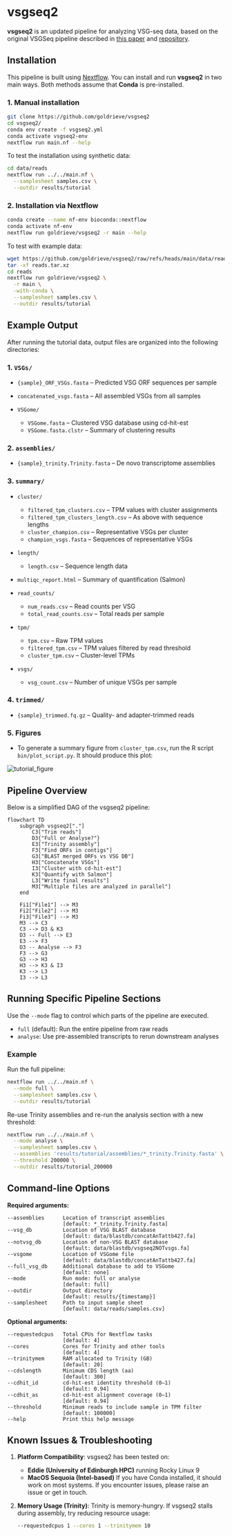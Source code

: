 # vsgseq2

**vsgseq2** is an updated pipeline for analyzing VSG-seq data, based on the original VSGSeq pipeline described in [this paper](https://www.ncbi.nlm.nih.gov/pmc/articles/PMC4514441/) and [repository](https://github.com/mugnierlab/VSGSeqPipeline).

## Installation

This pipeline is built using [Nextflow](https://www.nextflow.io/). You can install and run **vsgseq2** in two main ways. Both methods assume that **Conda** is pre-installed.

### 1. Manual installation

```bash
git clone https://github.com/goldrieve/vsgseq2
cd vsgseq2/
conda env create -f vsgseq2.yml
conda activate vsgseq2-env
nextflow run main.nf --help
```

To test the installation using synthetic data:

```bash
cd data/reads
nextflow run ../../main.nf \
  --samplesheet samples.csv \
  --outdir results/tutorial
```

### 2. Installation via Nextflow

```bash
conda create --name nf-env bioconda::nextflow
conda activate nf-env
nextflow run goldrieve/vsgseq2 -r main --help
```

To test with example data:

```bash
wget https://github.com/goldrieve/vsgseq2/raw/refs/heads/main/data/reads.tar.xz
tar -xf reads.tar.xz
cd reads
nextflow run goldrieve/vsgseq2 \
  -r main \
  -with-conda \
  --samplesheet samples.csv \
  --outdir results/tutorial
```

## Example Output

After running the tutorial data, output files are organized into the following directories:

### 1. `VSGs/`

* `{sample}_ORF_VSGs.fasta` – Predicted VSG ORF sequences per sample
* `concatenated_vsgs.fasta` – All assembled VSGs from all samples
* `VSGome/`

  * `VSGome.fasta` – Clustered VSG database using cd-hit-est
  * `VSGome.fasta.clstr` – Summary of clustering results

### 2. `assemblies/`

* `{sample}_trinity.Trinity.fasta` – De novo transcriptome assemblies

### 3. `summary/`

* `cluster/`

  * `filtered_tpm_clusters.csv` – TPM values with cluster assignments
  * `filtered_tpm_clusters_length.csv` – As above with sequence lengths
  * `cluster_champion.csv` – Representative VSGs per cluster
  * `champion_vsgs.fasta` – Sequences of representative VSGs
* `length/`

  * `length.csv` – Sequence length data
* `multiqc_report.html` – Summary of quantification (Salmon)
* `read_counts/`

  * `num_reads.csv` – Read counts per VSG
  * `total_read_counts.csv` – Total reads per sample
* `tpm/`

  * `tpm.csv` – Raw TPM values
  * `filtered_tpm.csv` – TPM values filtered by read threshold
  * `cluster_tpm.csv` – Cluster-level TPMs
* `vsgs/`

  * `vsg_count.csv` – Number of unique VSGs per sample

### 4. `trimmed/`

* `{sample}_trimmed.fq.gz` – Quality- and adapter-trimmed reads

### 5. Figures

* To generate a summary figure from `cluster_tpm.csv`, run the R script `bin/plot_script.py`. It should produce this plot:

![tutorial\_figure](figures/vsg_summary.png)

## Pipeline Overview

Below is a simplified DAG of the vsgseq2 pipeline:

```mermaid
flowchart TD
    subgraph vsgseq2["."]
        C3["Trim reads"]
        D3{"Full or Analyse?"}
        E3["Trinity assembly"]
        F3["Find ORFs in contigs"]
        G3["BLAST merged ORFs vs VSG DB"]
        H3["Concatenate VSGs"]
        I3["Cluster with cd-hit-est"]
        K3["Quantify with Salmon"]
        L3["Write final results"]
        M3["Multiple files are analyzed in parallel"]
    end

    Fi1["File1"] --> M3
    Fi2["File2"] --> M3
    Fi3["File3"] --> M3
    M3 --> C3
    C3 --> D3 & K3
    D3 -- Full --> E3
    E3 --> F3
    D3 -- Analyse --> F3
    F3 --> G3
    G3 --> H3
    H3 --> K3 & I3
    K3 --> L3
    I3 --> L3
```

## Running Specific Pipeline Sections

Use the `--mode` flag to control which parts of the pipeline are executed.

* `full` (default): Run the entire pipeline from raw reads
* `analyse`: Use pre-assembled transcripts to rerun downstream analyses

### Example

Run the full pipeline:

```bash
nextflow run ../../main.nf \
  --mode full \
  --samplesheet samples.csv \
  --outdir results/tutorial
```

Re-use Trinity assemblies and re-run the analysis section with a new threshold:

```bash
nextflow run ../../main.nf \
  --mode analyse \
  --samplesheet samples.csv \
  --assemblies 'results/tutorial/assemblies/*_trinity.Trinity.fasta' \
  --threshold 200000 \
  --outdir results/tutorial_200000
```

## Command-line Options

**Required arguments:**

```text
--assemblies      Location of transcript assemblies
                  [default: *_trinity.Trinity.fasta]
--vsg_db          Location of VSG BLAST database
                  [default: data/blastdb/concatAnTattb427.fa]
--notvsg_db       Location of non-VSG BLAST database
                  [default: data/blastdb/vsgseq2NOTvsgs.fa]
--vsgome          Location of VSGome file
                  [default: data/blastdb/concatAnTattb427.fa]
--full_vsg_db     Additional database to add to VSGome
                  [default: none]
--mode            Run mode: full or analyse
                  [default: full]
--outdir          Output directory
                  [default: results/{timestamp}]
--samplesheet     Path to input sample sheet
                  [default: data/reads/samples.csv]
```

**Optional arguments:**

```text
--requestedcpus   Total CPUs for Nextflow tasks
                  [default: 4]
--cores           Cores for Trinity and other tools
                  [default: 4]
--trinitymem      RAM allocated to Trinity (GB)
                  [default: 20]
--cdslength       Minimum CDS length (aa)
                  [default: 300]
--cdhit_id        cd-hit-est identity threshold (0–1)
                  [default: 0.94]
--cdhit_as        cd-hit-est alignment coverage (0–1)
                  [default: 0.94]
--threshold       Minimum reads to include sample in TPM filter
                  [default: 100000]
--help            Print this help message
```

## Known Issues & Troubleshooting

1. **Platform Compatibility**:
   vsgseq2 has been tested on:

   * **Eddie (University of Edinburgh HPC)** running Rocky Linux 9
   * **MacOS Sequoia (Intel-based)**
     If you have Conda installed, it should work on most systems. If you encounter issues, please raise an issue or get in touch.

2. **Memory Usage (Trinity)**:
   Trinity is memory-hungry. If vsgseq2 stalls during assembly, try reducing resource usage:

   ```bash
   --requestedcpus 1 --cores 1 --trinitymem 10
   ```